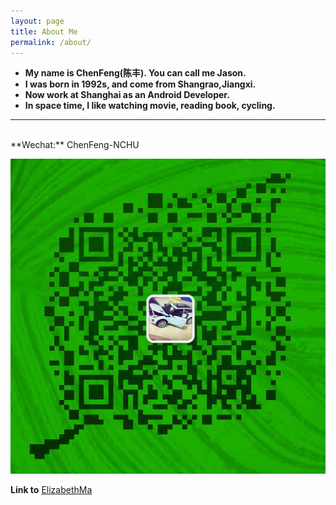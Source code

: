 ```yaml
---
layout: page
title: About Me
permalink: /about/
---
```


* **My name is ChenFeng(陈丰). You can call me Jason.**
* **I was born in 1992s, and come from Shangrao,Jiangxi.**
* **Now work at Shanghai as an Android Developer.**
* **In space time, I like watching movie, reading book, cycling.**

---
<br>
**Wechat:** ChenFeng-NCHU

![](/image/mmqrcode.png)

**Link to** [ElizabethMa](https://github.com/ElizabethMa)
